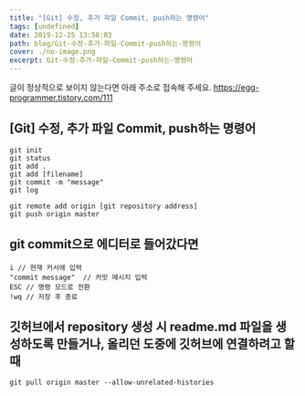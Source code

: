 ```yaml
---
title: "[Git] 수정, 추가 파일 Commit, push하는 명령어"
tags: [undefined]
date: 2019-12-25 13:58:03
path: blog/Git-수정-추가-파일-Commit-push하는-명령어
cover: ./no-image.png
excerpt: Git-수정-추가-파일-Commit-push하는-명령어
---
```

글이 정상적으로 보이지 않는다면 아래 주소로 접속해 주세요.
https://egg-programmer.tistory.com/111
## \[Git\] 수정, 추가 파일 Commit, push하는 명령어

    git init
    git status
    git add .
    git add [filename]
    git commit -m "message"
    git log
    
    git remote add origin [git repository address]
    git push origin master

## git commit으로 에디터로 들어갔다면

    i // 현재 커서에 입력
    "commit message"  // 커밋 메시지 입력
    ESC // 명령 모드로 전환
    !wq // 저장 후 종료

## 깃허브에서 repository 생성 시 readme.md 파일을 생성하도록 만들거나, 올리던 도중에 깃허브에 연결하려고 할 때

    git pull origin master --allow-unrelated-histories